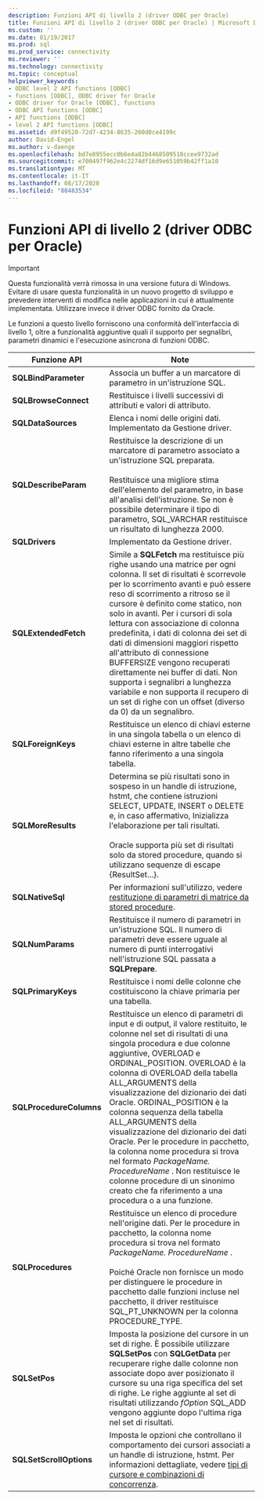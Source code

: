 ```yaml
---
description: Funzioni API di livello 2 (driver ODBC per Oracle)
title: Funzioni API di livello 2 (driver ODBC per Oracle) | Microsoft Docs
ms.custom: ''
ms.date: 01/19/2017
ms.prod: sql
ms.prod_service: connectivity
ms.reviewer: ''
ms.technology: connectivity
ms.topic: conceptual
helpviewer_keywords:
- ODBC level 2 API functions [ODBC]
- functions [ODBC], ODBC driver for Oracle
- ODBC driver for Oracle [ODBC], functions
- ODBC API functions [ODBC]
- API functions [ODBC]
- level 2 API functions [ODBC]
ms.assetid: d9f49520-72d7-4234-8635-260d0ce4199c
author: David-Engel
ms.author: v-daenge
ms.openlocfilehash: bd7e8955ecc0b6e4a82b4468509518ccee9732ad
ms.sourcegitcommit: e700497f962e4c2274df16d9e651059b42ff1a10
ms.translationtype: MT
ms.contentlocale: it-IT
ms.lasthandoff: 08/17/2020
ms.locfileid: "88483534"
---
```

# <a name="level-2-api-functions-odbc-driver-for-oracle"></a>Funzioni API di livello 2 (driver ODBC per Oracle)
> [!IMPORTANT]  
>  Questa funzionalità verrà rimossa in una versione futura di Windows. Evitare di usare questa funzionalità in un nuovo progetto di sviluppo e prevedere interventi di modifica nelle applicazioni in cui è attualmente implementata. Utilizzare invece il driver ODBC fornito da Oracle.  
  
 Le funzioni a questo livello forniscono una conformità dell'interfaccia di livello 1, oltre a funzionalità aggiuntive quali il supporto per segnalibri, parametri dinamici e l'esecuzione asincrona di funzioni ODBC.  
  
|Funzione API|Note|  
|------------------|-----------|  
|**SQLBindParameter**|Associa un buffer a un marcatore di parametro in un'istruzione SQL.|  
|**SQLBrowseConnect**|Restituisce i livelli successivi di attributi e valori di attributo.|  
|**SQLDataSources**|Elenca i nomi delle origini dati. Implementato da Gestione driver.|  
|**SQLDescribeParam**|Restituisce la descrizione di un marcatore di parametro associato a un'istruzione SQL preparata.<br /><br /> Restituisce una migliore stima dell'elemento del parametro, in base all'analisi dell'istruzione. Se non è possibile determinare il tipo di parametro, SQL_VARCHAR restituisce un risultato di lunghezza 2000.|  
|**SQLDrivers**|Implementato da Gestione driver.|  
|**SQLExtendedFetch**|Simile a **SQLFetch** ma restituisce più righe usando una matrice per ogni colonna. Il set di risultati è scorrevole per lo scorrimento avanti e può essere reso di scorrimento a ritroso se il cursore è definito come statico, non solo in avanti. Per i cursori di sola lettura con associazione di colonna predefinita, i dati di colonna dei set di dati di dimensioni maggiori rispetto all'attributo di connessione BUFFERSIZE vengono recuperati direttamente nei buffer di dati. Non supporta i segnalibri a lunghezza variabile e non supporta il recupero di un set di righe con un offset (diverso da 0) da un segnalibro.|  
|**SQLForeignKeys**|Restituisce un elenco di chiavi esterne in una singola tabella o un elenco di chiavi esterne in altre tabelle che fanno riferimento a una singola tabella.|  
|**SQLMoreResults**|Determina se più risultati sono in sospeso in un handle di istruzione, hstmt, che contiene istruzioni SELECT, UPDATE, INSERT o DELETE e, in caso affermativo, Inizializza l'elaborazione per tali risultati.<br /><br /> Oracle supporta più set di risultati solo da stored procedure, quando si utilizzano sequenze di escape {ResultSet...}.|  
|**SQLNativeSql**|Per informazioni sull'utilizzo, vedere [restituzione di parametri di matrice da stored procedure](../../odbc/microsoft/returning-array-parameters-from-stored-procedures.md).|  
|**SQLNumParams**|Restituisce il numero di parametri in un'istruzione SQL. Il numero di parametri deve essere uguale al numero di punti interrogativi nell'istruzione SQL passata a **SQLPrepare**.|  
|**SQLPrimaryKeys**|Restituisce i nomi delle colonne che costituiscono la chiave primaria per una tabella.|  
|**SQLProcedureColumns**|Restituisce un elenco di parametri di input e di output, il valore restituito, le colonne nel set di risultati di una singola procedura e due colonne aggiuntive, OVERLOAD e ORDINAL_POSITION. OVERLOAD è la colonna di OVERLOAD della tabella ALL_ARGUMENTS della visualizzazione del dizionario dei dati Oracle. ORDINAL_POSITION è la colonna sequenza della tabella ALL_ARGUMENTS della visualizzazione del dizionario dei dati Oracle. Per le procedure in pacchetto, la colonna nome procedura si trova nel formato *PackageName. ProcedureName* . Non restituisce le colonne procedure di un sinonimo creato che fa riferimento a una procedura o a una funzione.|  
|**SQLProcedures**|Restituisce un elenco di procedure nell'origine dati. Per le procedure in pacchetto, la colonna nome procedura si trova nel formato *PackageName. ProcedureName* .<br /><br /> Poiché Oracle non fornisce un modo per distinguere le procedure in pacchetto dalle funzioni incluse nel pacchetto, il driver restituisce SQL_PT_UNKNOWN per la colonna PROCEDURE_TYPE.|  
|**SQLSetPos**|Imposta la posizione del cursore in un set di righe. È possibile utilizzare **SQLSetPos** con **SQLGetData** per recuperare righe dalle colonne non associate dopo aver posizionato il cursore su una riga specifica del set di righe. Le righe aggiunte al set di risultati utilizzando *fOption* SQL_ADD vengono aggiunte dopo l'ultima riga nel set di risultati.|  
|**SQLSetScrollOptions**|Imposta le opzioni che controllano il comportamento dei cursori associati a un handle di istruzione, hstmt. Per informazioni dettagliate, vedere [tipi di cursore e combinazioni di concorrenza](../../odbc/microsoft/cursor-type-and-concurrency-combinations.md).|
